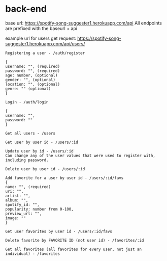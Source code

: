 # back-end

base url: https://spotify-song-suggester1.herokuapp.com/api
All endpoints are prefixed with the baseurl + api

example url for users get request:
https://spotify-song-suggester1.herokuapp.com/api/users/

````````````````````````````````````````````````````````````````````````````
Registering a user - /auth/register

{ 
username: "", (required)
password: "", (required)
age: number, (optional)
gender: "", (optional)
location: "", (optional)
genre: "" (optional) 
} 
````````````````````````````````````````````````````````````````````````````

````````````````````````````````````````````````````````````````````````````
Login - /auth/login

{
username: "",
password: "" 
}
````````````````````````````````````````````````````````````````````````````
````````````````````````````````````````````````````````````````````````````
Get all users - /users
````````````````````````````````````````````````````````````````````````````
````````````````````````````````````````````````````````````````````````````
Get user by user id - /users/:id
````````````````````````````````````````````````````````````````````````````
````````````````````````````````````````````````````````````````````````````
Update user by id - /users/:id 
Can change any of the user values that were used to register with, including password.
````````````````````````````````````````````````````````````````````````````
````````````````````````````````````````````````````````````````````````````
Delete user by user id - /users/:id
````````````````````````````````````````````````````````````````````````````
````````````````````````````````````````````````````````````````````````````
Add favorite for a user by user id - /users/:id/favs
{ 
name: "", (required)
uri: "",
artist: "",
album: "",
spotify_id: "",
popularity: number from 0-100,
preview_url: "",
image: ""
}
````````````````````````````````````````````````````````````````````````````
````````````````````````````````````````````````````````````````````````````
Get user favorites by user id - /users/:id/favs
````````````````````````````````````````````````````````````````````````````
````````````````````````````````````````````````````````````````````````````
Delete favorite by FAVORITE ID (not user id) - /favorites/:id
````````````````````````````````````````````````````````````````````````````
````````````````````````````````````````````````````````````````````````````
Get all favorites (all favorites for every user, not just an individual) - /favorites
````````````````````````````````````````````````````````````````````````````